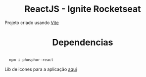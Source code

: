 <h1 align="center">ReactJS - Ignite Rocketseat</h1>

Projeto criado usando [Vite](https://vitejs.dev/)



<h1 align="center">Dependencias</h1>

``` css

  npm i phosphor-react

```

Lib de icones para a aplicação [aqui](https://github.com/phosphor-icons/phosphor-home)
